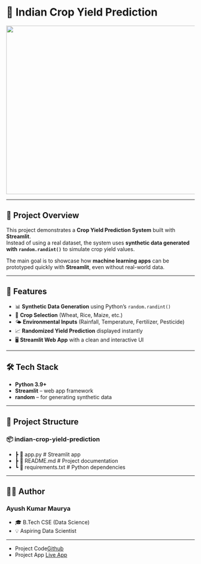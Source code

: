 # 🌾 Indian Crop Yield Prediction  
<img src="https://cdn.pixabay.com/photo/2020/03/07/17/16/rapeseeds-4910374_1280.jpg" width="11000" height="450">


---
## 📌 Project Overview  
This project demonstrates a **Crop Yield Prediction System** built with **Streamlit**.  
Instead of using a real dataset, the system uses **synthetic data generated with `random.randint()`** to simulate crop yield values.  

The main goal is to showcase how **machine learning apps** can be prototyped quickly with **Streamlit**, even without real-world data.  

---
## 🚀 Features  
- 📊 **Synthetic Data Generation** using Python’s `random.randint()`  
- 🌱 **Crop Selection** (Wheat, Rice, Maize, etc.)  
- 🌤️ **Environmental Inputs** (Rainfall, Temperature, Fertilizer, Pesticide)  
- 📈 **Randomized Yield Prediction** displayed instantly  
- 🖥️ **Streamlit Web App** with a clean and interactive UI  

---

## 🛠️ Tech Stack  
- **Python 3.9+**  
- **Streamlit** – web app framework  
- **random** – for generating synthetic data  

---
## 📂 Project Structure  
### 📦 indian-crop-yield-prediction
-  ┣ 📜 app.py # Streamlit app 
- ┣ 📜 README.md # Project documentation 
-  ┗ 📜 requirements.txt # Python dependencies 
---
## 👨‍💻 Author
### Ayush Kumar Maurya
-  🎓 B.Tech CSE (Data Science) 
-  💡 Aspiring Data Scientist

---

- Project Code[Github](https://github.com/AyushMaurya13/Indian_crop_yield_prediction)
- Project App [Live App](https://indiancropyieldprediction-mmwh4csrahy6kqchvcxipm.streamlit.app/)
